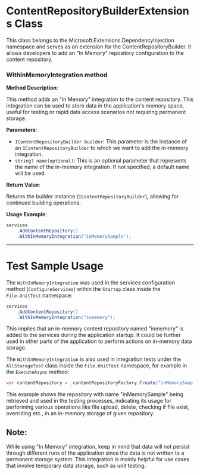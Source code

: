 # ContentRepositoryBuilderExtensions Class

This class belongs to the Microsoft.Extensions.DependencyInjection namespace and serves as an extension for the ContentRepositoryBuilder. It allows developers to add an "In Memory" repository configuration to the content repository.

### WithInMemoryIntegration method

**Method Description**:

This method adds an "In Memory" integration to the content repository. This integration can be used to store data in the application's memory space, useful for testing or rapid data access scenarios not requiring permanent storage.

**Parameters**:

- `IContentRepositoryBuilder builder`: This parameter is the instance of an `IContentRepositoryBuilder` to which we want to add the in-memory integration.
- `string? name(optional)`: This is an optional parameter that represents the name of the in-memory integration. If not specified, a default name will be used.

**Return Value**:

Returns the builder instance (`IContentRepositoryBuilder`), allowing for continued building operations.

**Usage Example**:

```csharp
services
    .AddContentRepository()
    .WithInMemoryIntegration("inMemorySample");
```

---

# Test Sample Usage
The `WithInMemoryIntegration` was used in the services configuration method (`ConfigureServices`) within the `Startup` class inside the `File.UnitTest` namespace:

```csharp
services
    .AddContentRepository()
    .WithInMemoryIntegration("inmemory");
```

This implies that an in-memory content repository named "inmemory" is added to the services during the application startup. It could be further used in other parts of the application to perform actions on in-memory data storage.

The `WithInMemoryIntegration` is also used in integration tests under the `AllStorageTest` class inside the `File.UnitTest` namespace, for example in the `ExecuteAsync` method:

```csharp
var contentRepository = _contentRepositoryFactory.Create("inMemorySample");
```

This example shows the repository with name "inMemorySample" being retrieved and used in the testing processes, indicating its usage for performing various operations like file upload, delete, checking if file exist, overriding etc., in an in-memory storage of given repository.

## Note:
While using "In Memory" integration, keep in mind that data will not persist through different runs of the application since the data is not written to a permanent storage system. This integration is mainly helpful for use cases that involve temporary data storage, such as unit testing.